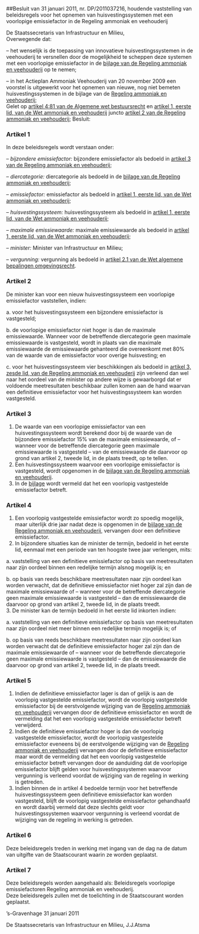 <meta http-equiv='Content-Type' content='text/html; charset=utf-8' />

##Besluit van 31 januari 2011, nr. DP/2011037216, houdende vaststelling van beleidsregels voor het opnemen van huisvestingssystemen met een voorlopige emissiefactor in de Regeling ammoniak en veehouderij

De Staatssecretaris van Infrastructuur en Milieu,  
Overwegende dat:

– het wenselijk is de toepassing van innovatieve huisvestingssystemen in de veehouderij te versnellen door de mogelijkheid te scheppen deze systemen met een voorlopige emissiefactor in de [bijlage van de Regeling ammoniak en veehouderij](../../../../../../../../../ministeriele-regeling/regeling/ammoniak/en/veehouderij/BWBR0013629/README.md) op te nemen;  

– in het Actieplan Ammoniak Veehouderij van 20 november 2009 een voorstel is uitgewerkt voor het opnemen van nieuwe, nog niet bemeten huisvestingssystemen in de bijlage van de [Regeling ammoniak en veehouderij](../../../../../../../../../ministeriele-regeling/regeling/ammoniak/en/veehouderij/BWBR0013629/README.md);   
Gelet op [artikel 4:81 van de Algemene wet bestuursrecht](../../../../../../../../../wet/algemene/wet/bestuursrecht/BWBR0005537/README.md) en [artikel 1, eerste lid, van de Wet ammoniak en veehouderij](../../../../../../../../../wet/wet/ammoniak/en/veehouderij/BWBR0013402/README.md) juncto [artikel 2 van de Regeling ammoniak en veehouderij](../../../../../../../../../ministeriele-regeling/regeling/ammoniak/en/veehouderij/BWBR0013629/README.md);
Besluit:    

### Artikel  1  

In deze beleidsregels wordt verstaan onder: 

– *bijzondere emissiefactor:* bijzondere emissiefactor als bedoeld in [artikel 3 van de Regeling ammoniak en veehouderij](../../../../../../../../../ministeriele-regeling/regeling/ammoniak/en/veehouderij/BWBR0013629/README.md);  

– *diercategorie:* diercategorie als bedoeld in de [bijlage van de Regeling ammoniak en veehouderij](../../../../../../../../../ministeriele-regeling/regeling/ammoniak/en/veehouderij/BWBR0013629/README.md);  

– *emissiefactor:* emissiefactor als bedoeld in [artikel 1, eerste lid, van de Wet ammoniak en veehouderij](../../../../../../../../../wet/wet/ammoniak/en/veehouderij/BWBR0013402/README.md);  

– *huisvestingssysteem:* huisvestingssysteem als bedoeld in [artikel 1, eerste lid, van de Wet ammoniak en veehouderij](../../../../../../../../../wet/wet/ammoniak/en/veehouderij/BWBR0013402/README.md);  

– *maximale emissiewaarde:* maximale emissiewaarde als bedoeld in [artikel 1, eerste lid, van de Wet ammoniak en veehouderij](../../../../../../../../../wet/wet/ammoniak/en/veehouderij/BWBR0013402/README.md);  

– *minister:* Minister van Infrastructuur en Milieu;  

– *vergunning:* vergunning als bedoeld in [artikel 2.1 van de Wet algemene bepalingen omgevingsrecht](../../../../../../../../../wet/wet/algemene/bepalingen/omgevingsrecht/BWBR0024779/README.md).    

### Artikel  2  

De minister kan voor een nieuw huisvestingssysteem een voorlopige emissiefactor vaststellen, indien: 

a. voor het huisvestingssysteem een bijzondere emissiefactor is vastgesteld;  

b. de voorlopige emissiefactor niet hoger is dan de maximale emissiewaarde. Wanneer voor de betreffende diercategorie geen maximale emissiewaarde is vastgesteld, wordt in plaats van die maximale emissiewaarde de emissiewaarde gehanteerd die overeenkomt met 80% van de waarde van de emissiefactor voor overige huisvesting; en  

c. voor het huisvestingssysteem vier beschikkingen als bedoeld in [artikel 3, zesde lid, van de Regeling ammoniak en veehouderij](../../../../../../../../../ministeriele-regeling/regeling/ammoniak/en/veehouderij/BWBR0013629/README.md) zijn verleend dan wel naar het oordeel van de minister op andere wijze is gewaarborgd dat er voldoende meetresultaten beschikbaar zullen komen aan de hand waarvan een definitieve emissiefactor voor het huisvestingssysteem kan worden vastgesteld.    

### Artikel  3  

1.  De waarde van een voorlopige emissiefactor van een huisvestingssysteem wordt berekend door bij de waarde van de bijzondere emissiefactor 15% van de maximale emissiewaarde, of – wanneer voor de betreffende diercategorie geen maximale emissiewaarde is vastgesteld – van de emissiewaarde die daarvoor op grond van artikel 2, tweede lid, in de plaats treedt, op te tellen.   
2.  Een huisvestingssysteem waarvoor een voorlopige emissiefactor is vastgesteld, wordt opgenomen in de [bijlage van de Regeling ammoniak en veehouderij](../../../../../../../../../ministeriele-regeling/regeling/ammoniak/en/veehouderij/BWBR0013629/README.md).   
3.  In de [bijlage](../../../../../../../../../ministeriele-regeling/regeling/ammoniak/en/veehouderij/BWBR0013629/README.md) wordt vermeld dat het een voorlopig vastgestelde emissiefactor betreft.   

### Artikel  4  

1.  Een voorlopig vastgestelde emissiefactor wordt zo spoedig mogelijk, maar uiterlijk drie jaar nadat deze is opgenomen in de [bijlage van de Regeling ammoniak en veehouderij](../../../../../../../../../ministeriele-regeling/regeling/ammoniak/en/veehouderij/BWBR0013629/README.md), vervangen door een definitieve emissiefactor.   
2.  In bijzondere situaties kan de minister de termijn, bedoeld in het eerste lid, eenmaal met een periode van ten hoogste twee jaar verlengen, mits: 

a. vaststelling van een definitieve emissiefactor op basis van meetresultaten naar zijn oordeel binnen een redelijke termijn alsnog mogelijk is; en  

b. op basis van reeds beschikbare meetresultaten naar zijn oordeel kan worden verwacht, dat de definitieve emissiefactor niet hoger zal zijn dan de maximale emissiewaarde of – wanneer voor de betreffende diercategorie geen maximale emissiewaarde is vastgesteld – dan de emissiewaarde die daarvoor op grond van artikel 2, tweede lid, in de plaats treedt.     
3.  De minister kan de termijn bedoeld in het eerste lid inkorten indien: 

a. vaststelling van een definitieve emissiefactor op basis van meetresultaten naar zijn oordeel niet meer binnen een redelijke termijn mogelijk is; of  

b. op basis van reeds beschikbare meetresultaten naar zijn oordeel kan worden verwacht dat de definitieve emissiefactor hoger zal zijn dan de maximale emissiewaarde of – wanneer voor de betreffende diercategorie geen maximale emissiewaarde is vastgesteld – dan de emissiewaarde die daarvoor op grond van artikel 2, tweede lid, in de plaats treedt.     

### Artikel  5  

1.  Indien de definitieve emissiefactor lager is dan of gelijk is aan de voorlopig vastgestelde emissiefactor, wordt de voorlopig vastgestelde emissiefactor bij de eerstvolgende wijziging van de [Regeling ammoniak en veehouderij](../../../../../../../../../ministeriele-regeling/regeling/ammoniak/en/veehouderij/BWBR0013629/README.md) vervangen door de definitieve emissiefactor en wordt de vermelding dat het een voorlopig vastgestelde emissiefactor betreft verwijderd.   
2.  Indien de definitieve emissiefactor hoger is dan de voorlopig vastgestelde emissiefactor, wordt de voorlopig vastgestelde emissiefactor eveneens bij de eerstvolgende wijziging van de [Regeling ammoniak en veehouderij](../../../../../../../../../ministeriele-regeling/regeling/ammoniak/en/veehouderij/BWBR0013629/README.md) vervangen door de definitieve emissiefactor maar wordt de vermelding dat het een voorlopig vastgestelde emissiefactor betreft vervangen door de aanduiding dat de voorlopige emissiefactor blijft gelden voor huisvestingssystemen waarvoor vergunning is verleend voordat de wijziging van de regeling in werking is getreden.   
3.  Indien binnen de in artikel 4 bedoelde termijn voor het betreffende huisvestingssysteem geen definitieve emissiefactor kan worden vastgesteld, blijft de voorlopig vastgestelde emissiefactor gehandhaafd en wordt daarbij vermeld dat deze slechts geldt voor huisvestingssystemen waarvoor vergunning is verleend voordat de wijziging van de regeling in werking is getreden.   

### Artikel  6  

Deze beleidsregels treden in werking met ingang van de dag na de datum van uitgifte van de Staatscourant waarin ze worden geplaatst.  

### Artikel  7  

Deze beleidsregels worden aangehaald als: Beleidsregels voorlopige emissiefactoren Regeling ammoniak en veehouderij.  
Deze beleidsregels zullen met de toelichting in de Staatscourant worden geplaatst.   

’s-Gravenhage 
31 januari 2011   

De 
Staatssecretaris van Infrastructuur en Milieu,
J.J.Atsma   
